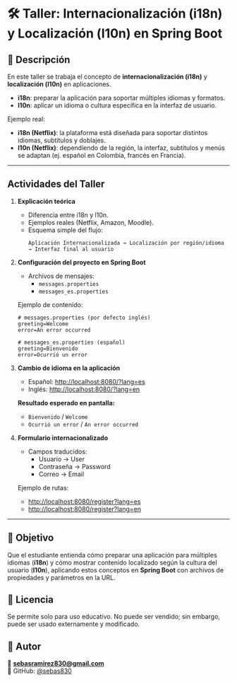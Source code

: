 # 🛠️ Taller: Internacionalización (i18n) y Localización (l10n) en Spring Boot

## 📄 Descripción
En este taller se trabaja el concepto de **internacionalización (i18n)** y **localización (l10n)** en aplicaciones.
- **i18n**: preparar la aplicación para soportar múltiples idiomas y formatos.
- **l10n**: aplicar un idioma o cultura específica en la interfaz de usuario.

Ejemplo real:
- **i18n (Netflix)**: la plataforma está diseñada para soportar distintos idiomas, subtítulos y doblajes.
- **l10n (Netflix)**: dependiendo de la región, la interfaz, subtítulos y menús se adaptan (ej. español en Colombia, francés en Francia).

---

## Actividades del Taller

1. **Explicación teórica**
    - Diferencia entre i18n y l10n.
    - Ejemplos reales (Netflix, Amazon, Moodle).
    - Esquema simple del flujo:
      ```
      Aplicación Internacionalizada → Localización por región/idioma → Interfaz final al usuario
      ```

2. **Configuración del proyecto en Spring Boot**
    - Archivos de mensajes:
        - `messages.properties`
        - `messages_es.properties`

   Ejemplo de contenido:
   ```properties
   # messages.properties (por defecto inglés)
   greeting=Welcome
   error=An error occurred

   # messages_es.properties (español)
   greeting=Bienvenido
   error=Ocurrió un error
   ```

3. **Cambio de idioma en la aplicación**
    - Español: [http://localhost:8080/?lang=es](http://localhost:8080/?lang=es)
    - Inglés: [http://localhost:8080/?lang=en](http://localhost:8080/?lang=en)

   **Resultado esperado en pantalla:**
    - `Bienvenido` / `Welcome`
    - `Ocurrió un error` / `An error occurred`

4. **Formulario internacionalizado**
    - Campos traducidos:
        - Usuario → User
        - Contraseña → Password
        - Correo → Email

   Ejemplo de rutas:
    - [http://localhost:8080/register?lang=es](http://localhost:8080/register?lang=es)
    - [http://localhost:8080/register?lang=en](http://localhost:8080/register?lang=en)

---

## 🚀 Objetivo
Que el estudiante entienda cómo preparar una aplicación para múltiples idiomas (**i18n**) y cómo mostrar contenido localizado según la cultura del usuario (**l10n**), aplicando estos conceptos en **Spring Boot** con archivos de propiedades y parámetros en la URL.


## 📜 Licencia

Se permite solo para uso educativo. No puede ser vendido; sin embargo, puede ser usado externamente y modificado.

<a name="autores"></a>

## 👥 Autor

📧 **sebasramirez830@gmail.com**  
🐙 GitHub: [@sebas830](https://github.com/sebas830)